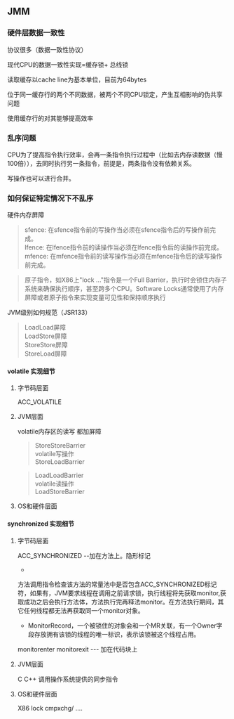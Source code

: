 ## JMM

### 硬件层数据一致性

协议很多（数据一致性协议）

现代CPU的数据一致性实现=缓存锁+ 总线锁

读取缓存以cache line为基本单位，目前为64bytes

位于同一缓存行的两个不同数据，被两个不同CPU锁定，产生互相影响的伪共享问题

使用缓存行的对其能够提高效率

### 乱序问题

CPU为了提高指令执行效率，会再一条指令执行过程中（比如去内存读数据（慢100倍）），去同时执行另一条指令，前提是，两条指令没有依赖关系。

写操作也可以进行合并。

### 如何保证特定情况下不乱序

硬件内存屏障

> sfence: 在sfence指令前的写操作当必须在sfence指令后的写操作前完成。   
> lfence: 在lfence指令前的读操作当必须在lfence指令后的读操作前完成。  
> mfence: 在mfence指令前的读写操作当必须在mfence指令后的读写操作前完成。

> 原子指令，如X86上"lock ..."指令是一个Full Barrier，执行时会锁住内存子系统来确保执行顺序，甚至跨多个CPU。Software Locks通常使用了内存屏障或者原子指令来实现变量可见性和保持顺序执行

JVM级别如何规范（JSR133）

> LoadLoad屏障  
> LoadStore屏障  
> StoreStore屏障  
> StoreLoad屏障

#### volatile 实现细节

1. 字节码层面

   ACC_VOLATILE

2. JVM层面

   volatile内存区的读写 都加屏障

   > StoreStoreBarrier  
   > volatile写操作  
   > StoreLoadBarrier

   > LoadLoadBarrier  
   > volatile读操作  
   > LoadStoreBarrier

3. OS和硬件层面

#### synchronized 实现细节

1. 字节码层面

   ACC_SYNCHRONIZED --加在方法上。隐形标记

   -
   方法调用指令检查该方法的常量池中是否包含ACC_SYNCHRONIZED标记符，如果有，JVM要求线程在调用之前请求锁，执行线程将先获取monitor,获取成功之后会执行方法体，方法执行完再释法monitor。在方法执行期间，其它任何线程都无法再获取同一个monitor对象。

   - MonitorRecord，一个被锁住的对象会和一个MR关联，有一个Owner字段存放拥有该锁的线程的唯一标识，表示该锁被这个线程占用。

   monitorenter monitorexit --- 加在代码块上

2. JVM层面

   C C++ 调用操作系统提供的同步指令

3. OS和硬件层面

   X86 lock cmpxchg/ .... 

